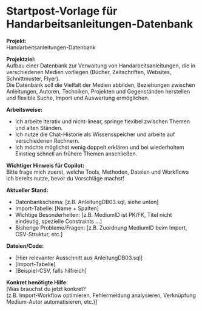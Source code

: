 # Startpost-Vorlage für Handarbeitsanleitungen-Datenbank

**Projekt:**  
Handarbeitsanleitungen-Datenbank

**Projektziel:**  
Aufbau einer Datenbank zur Verwaltung von Handarbeitsanleitungen, die in verschiedenen Medien vorliegen (Bücher, Zeitschriften, Websites, Schnittmuster, Flyer).  
Die Datenbank soll die Vielfalt der Medien abbilden, Beziehungen zwischen Anleitungen, Autoren, Techniken, Projekten und Gegenständen herstellen und flexible Suche, Import und Auswertung ermöglichen.

**Arbeitsweise:**  
- Ich arbeite iterativ und nicht-linear, springe flexibel zwischen Themen und alten Ständen.
- Ich nutze die Chat-Historie als Wissensspeicher und arbeite auf verschiedenen Rechnern.
- Ich möchte möglichst wenig doppelt erklären und bei wiederholtem Einstieg schnell an frühere Themen anschließen.

**Wichtiger Hinweis für Copilot:**  
Bitte frage mich zuerst, welche Tools, Methoden, Dateien und Workflows ich bereits nutze, bevor du Vorschläge machst!

**Aktueller Stand:**  
- Datenbankschema: [z.B. AnleitungDB03.sql, siehe unten]
- Import-Tabelle: [Name + Spalten]
- Wichtige Besonderheiten: [z.B. MediumID ist PK/FK, Titel nicht eindeutig, spezielle Constraints ...]
- Bisherige Probleme/Fragen: [z.B. Zuordnung MediumID beim Import, CSV-Struktur, etc.]

**Dateien/Code:**  
- [Hier relevanter Ausschnitt aus AnleitungDB03.sql]
- [Import-Tabelle]
- [Beispiel-CSV, falls hilfreich]

**Konkret benötigte Hilfe:**  
[Was brauchst du jetzt konkret?  
(z.B. Import-Workflow optimieren, Fehlermeldung analysieren, Verknüpfung Medium-Autor automatisieren, etc.)]